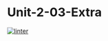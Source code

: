 # Unit-2-03-Extra
[![linter](https://github.com/Abdullah-Al-Rashid/Unit-2-03-Extra/workflows/linter/badge.svg)](https://github.com/marketplace/actions/super-linter)         
